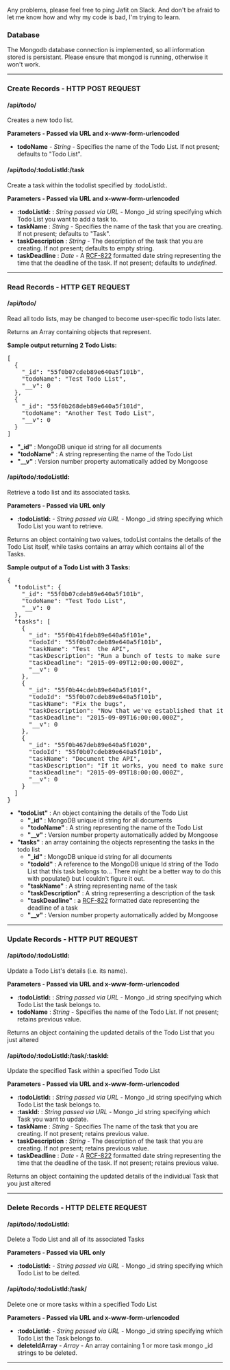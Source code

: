 Any problems, please feel free to ping Jafit on Slack. And don't be afraid to let me know how and why my code is bad, I'm trying to learn.

### Database

The Mongodb database connection is implemented, so all information stored is persistant. Please ensure that mongod is running, otherwise it won't work.

* * *

### Create Records - HTTP POST REQUEST

#### /api/todo/

Creates a new todo list.

**Parameters - Passed via URL and x-www-form-urlencoded**

*   **todoName** - _String_ - Specifies the name of the Todo List. If not present; defaults to "Todo List".

#### /api/todo/:todoListId:/task

Create a task within the todolist specified by :todoListId:.

**Parameters - Passed via URL and x-www-form-urlencoded**

*   **:todoListId:** : _String passed via URL_ - Mongo _id string specifying which Todo List you want to add a task to.
*   **taskName** : _String_ - Specifies the name of the task that you are creating. If not present; defaults to "Task".
*   **taskDescription** : _String_ - The description of the task that you are creating. If not present; defaults to empty string.
*   **taskDeadline** : _Date_ - A [RCF-822](http://www.w3.org/Protocols/rfc822/) formatted date string representing the time that the deadline of the task. If not present; defaults to _undefined_.

* * *

### Read Records - HTTP GET REQUEST

#### /api/todo/

Read all todo lists, may be changed to become user-specific todo lists later.

Returns an Array containing objects that represent.

**Sample output returning 2 Todo Lists:**

<pre>[
  {
    "_id": "55f0b07cdeb89e640a5f101b",
    "todoName": "Test Todo List",
    "__v": 0
  },
  {
    "_id": "55f0b268deb89e640a5f101d",
    "todoName": "Another Test Todo List",
    "__v": 0
  }
]  </pre>

*   **"_id"** : MongoDB unique id string for all documents
*   **"todoName"** : A string representing the name of the Todo List
*   **"__v"** : Version number property automatically added by Mongoose

#### /api/todo/:todoListId:

Retrieve a todo list and its associated tasks.

**Parameters - Passed via URL only**

*   **:todoListId:** - _String passed via URL_ - Mongo _id string specifying which Todo List you want to retrieve.

Returns an object containing two values, todoList contains the details of the Todo List itself, while tasks contains an array which contains all of the Tasks.

**Sample output of a Todo List with 3 Tasks:**

<pre>{
  "todoList": {
    "_id": "55f0b07cdeb89e640a5f101b",
    "todoName": "Test Todo List",
    "__v": 0
  },
  "tasks": [
    {
      "_id": "55f0b41fdeb89e640a5f101e",
      "todoId": "55f0b07cdeb89e640a5f101b",
      "taskName": "Test  the API",
      "taskDescription": "Run a bunch of tests to make sure that the API works",
      "taskDeadline": "2015-09-09T12:00:00.000Z",
      "__v": 0
    },
    {
      "_id": "55f0b44cdeb89e640a5f101f",
      "todoId": "55f0b07cdeb89e640a5f101b",
      "taskName": "Fix the bugs",
      "taskDescription": "Now that we've established that its broken, you need to fix it.",
      "taskDeadline": "2015-09-09T16:00:00.000Z",
      "__v": 0
    },
    {
      "_id": "55f0b467deb89e640a5f1020",
      "todoId": "55f0b07cdeb89e640a5f101b",
      "taskName": "Document the API",
      "taskDescription": "If it works, you need to make sure that people know how to use it",
      "taskDeadline": "2015-09-09T18:00:00.000Z",
      "__v": 0
    }
  ]
}</pre>

*   **"todoList"** : An object containing the details of the Todo List
    *   **"_id"** : MongoDB unique id string for all documents
    *   **"todoName"** : A string representing the name of the Todo List
    *   **"__v"** : Version number property automatically added by Mongoose
*   **"tasks"** : an array containing the objects representing the tasks in the todo list
    *   **"_id"** : MongoDB unique id string for all documents
    *   **"todoId"** : A reference to the MongoDB unique Id string of the Todo List that this task belongs to... There might be a better way to do this with populate() but I couldn't figure it out.
    *   **"taskName"** : A string representing name of the task
    *   **"taskDescription"** : A string representing a description of the task
    *   **"taskDeadline"** : a [RCF-822](http://www.w3.org/Protocols/rfc822/) formatted date representing the deadline of a task
    *   **"__v"** : Version number property automatically added by Mongoose

* * *

### Update Records - HTTP PUT REQUEST

#### /api/todo/:todoListId:

Update a Todo List's details (i.e. its name).

**Parameters - Passed via URL and x-www-form-urlencoded**

*   **:todoListId:** : _String passed via URL_ - Mongo _id string specifying which Todo List the task belongs to.
*   **todoName** : _String_ - Specifies the name of the Todo List. If not present; retains previous value.

Returns an object containing the updated details of the Todo List that you just altered

#### /api/todo/:todoListId:/task/:taskId:

Update the specified Task within a specified Todo List

**Parameters - Passed via URL and x-www-form-urlencoded**

*   **:todoListId:** : _String passed via URL_ - Mongo _id string specifying which Todo List the task belongs to.
*   **:taskId:** : _String passed via URL_ - Mongo _id string specifying which Task you want to update.
*   **taskName** : _String_ - Specifies The name of the task that you are creating. If not present; retains previous value.
*   **taskDescription** : _String_ - The description of the task that you are creating. If not present; retains previous value.
*   **taskDeadline** : _Date_ - A [RCF-822](http://www.w3.org/Protocols/rfc822/) formatted date string representing the time that the deadline of the task. If not present; retains previous value.

Returns an object containing the updated details of the individual Task that you just altered

* * *

### Delete Records - HTTP DELETE REQUEST

#### /api/todo/:todoListId:

Delete a Todo List and all of its associated Tasks

**Parameters - Passed via URL only**

*   **:todoListId:** - _String passed via URL_ - Mongo _id string specifying which Todo List to be delted.

#### /api/todo/:todoListId:/task/

Delete one or more tasks within a specified Todo List

**Parameters - Passed via URL and x-www-form-urlencoded**

*   **:todoListId:** - _String passed via URL_ - Mongo _id string specifying which Todo List the Task belongs to.
*   **deleteIdArray** - _Array_ - An array containing 1 or more task mongo _id strings to be deleted.

* * *
